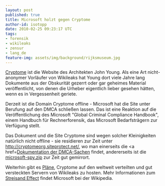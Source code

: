 ```yaml
---
layout: post
published: true
title: Microsoft holzt gegen Cryptome
author-id: isotopp
date: 2010-02-25 09:23:17 UTC
tags:
- forensik
- wikileaks
- zensur
- lang_de
feature-img: assets/img/background/rijksmuseum.jpg
---
```

<a href='http://en.wikipedia.org/wiki/Cryptome'>Cryptome</a> ist die Website des Architekten John Young. Als eine Art nicht-anonymer Vorläufer von Wikileaks hat Young dort viele Jahre lang Dokumente aus der Obskurität gezerrt oder gar geheimes Material veröffentlicht, von denen die Urheber eigentlich lieber gesehen hätten, wenn es in Vergessenheit geriete.

Derzeit ist die Domain Cryptome offline - Microsoft hat die Site unter Berufung auf den DMCA schließen lassen. Das ist eine Reaktion auf die Veröffentlichung des Microsoft "Global Criminal Compliance Handbook", einem Handbuch für Rechnerforensik, das Microsoft Bedarfsträgern zur Verfügung stellt.

Das Dokument und die Site Cryptome sind wegen solcher Kleinigkeiten natürlich nicht offline - sie residieren zur Zeit unter <a href='http://cryptomeorg.siteprotect.net/'>http://cryptomeorg.siteprotect.net/</a>, wo man einerseits die <a href=<a href='http://cryptomeorg.siteprotect.net/0001/ms-spy-takedown.htm'>Dokumentation der DMCA-Sachen</a> findet, andererseits ist die <a href='http://www.google.de/search?q=microsoft-spy.zip'>microsoft-spy.zip</a> zur Zeit gut gemirrort.

Weiterhin gibt es <a href='http://twitter.com/wikileaks/status/9587992205'>Pläne</a>, Cryptome auf den weltweit verteilten und gut versteckten Servern von Wikileaks zu hosten. Mehr Informationen zum <a href='http://en.wikipedia.org/wiki/Streisand_Effect'>Streisand Effect</a> findet Microsoft bei der Wikipedia.
